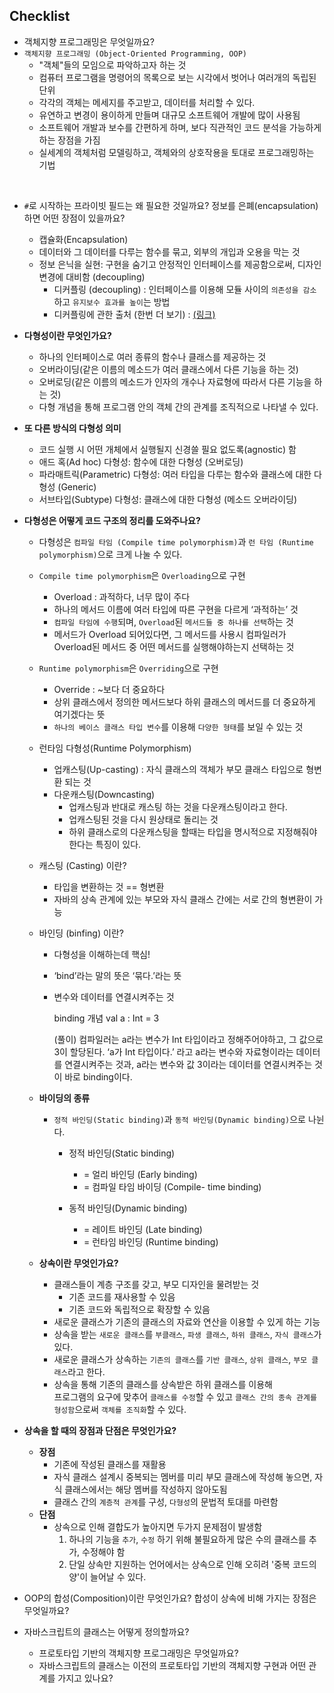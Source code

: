 

## Checklist
* 객체지향 프로그래밍은 무엇일까요?
* `객체지향 프로그래밍 (Object-Oriented Programming, OOP)`
  * "객체"들의 모임으로 파악하고자 하는 것
  * 컴퓨터 프로그램을 명령어의 목록으로 보는 시각에서 벗어나 여러개의 독립된 단위
  * 각각의 객체는 메세지를 주고받고, 데이터를 처리할 수 있다.
  * 유연하고 변경이 용이하게 만들며 대규모 소프트웨어 개발에 많이 사용됨
  * 소프트웨어 개발과 보수를 간편하게 하며, 보다 직관적인 코드 분석을 가능하게 하는 장점을 가짐
  * 실세계의 객체처럼 모델링하고, 객체와의 상호작용을 토대로 프로그래밍하는 기법

<br>

* `#`로 시작하는 프라이빗 필드는 왜 필요한 것일까요? 정보를 은폐(encapsulation)하면 어떤 장점이 있을까요?
  * 캡슐화(Encapsulation)
  * 데이터와 그 데이터를 다루는 함수를 묶고, 외부의 개입과 오용을 막는 것
  * 정보 은닉을 실현: 구현을 숨기고 안정적인 인터페이스를 제공함으로써, 디자인 변경에 대비함 (decoupling)
    * 디커플링 (decoupling) : 인터페이스를 이용해 모듈 사이의 `의존성을 감소`하고 `유지보수 효과를 높이`는 방법
    * 디커플링에 관한 출처 (한번 더 보기) : [(링크)](https://xianeml.tistory.com/34)
    

* <b>다형성이란 무엇인가요?</b>
  * 하나의 인터페이스로 여러 종류의 함수나 클래스를 제공하는 것
  * 오버라이딩(같은 이름의 메소드가 여러 클래스에서 다른 기능을 하는 것)
  * 오버로딩(같은 이름의 메소드가 인자의 개수나 자료형에 따라서 다른 기능을 하는 것)
  * 다형 개념을 통해 프로그램 안의 객체 간의 관계를 조직적으로 나타낼 수 있다.
  

* <b> 또 다른 방식의 다형성 의미 </b>
  
  * 코드 실행 시 어떤 개체에서 실행될지 신경쓸 필요 없도록(agnostic) 함
  * 애드 혹(Ad hoc) 다형성: 함수에 대한 다형성 (오버로딩)
  * 파라매트릭(Parametric) 다형성: 여러 타입을 다루는 함수와 클래스에 대한 다형성 (Generic)
  * 서브타입(Subtype) 다형성: 클래스에 대한 다형성 (메소드 오버라이딩)
  

* <b>다형성은 어떻게 코드 구조의 정리를 도와주나요?</b>
  * 다형성은 `컴파일 타임 (Compile time polymorphism)`과 `런 타임 (Runtime polymorphism)`으로 크게 나눌 수 있다.
  * `Compile time polymorphism`은 `Overloading`으로 구현
    * Overload : 과적하다, 너무 많이 주다
    * 하나의 메서드 이름에 여러 타입에 따른 구현을 다르게 ‘과적하는’ 것
    * `컴파일 타임에 수행`되며, `Overload`된 `메서드들 중 하나를 선택`하는 것
    * 메서드가 Overload 되어있다면, 그 메서드를 사용시 컴파일러가 Overload된 메서드 중 어떤 메서드를 실행해야하는지 선택하는 것
  * `Runtime polymorphism`은 `Overriding`으로 구현
    * Override : ~보다 더 중요하다
    * 상위 클래스에서 정의한 메서드보다 하위 클래스의 메서드를 더 중요하게 여기겠다는 뜻
    * `하나의 베이스 클래스 타입 변수`를 이용해 `다양한 형태`를 보일 수 있는 것
    

  * 런타임 다형성(Runtime Polymorphism) 
    * 업캐스팅(Up-casting) : 자식 클래스의 객체가 부모 클래스 타입으로 형변환 되는 것
    * 다운캐스팅(Downcasting)
      * 업캐스팅과 반대로 캐스팅 하는 것을 다운캐스팅이라고 한다.
      * 업캐스팅된 것을 다시 원상태로 돌리는 것
      * 하위 클래스로의 다운캐스팅을 할때는 타입을 명시적으로 지정해줘야한다는 특징이 있다.
      

  * 캐스팅 (Casting) 이란?
    * 타입을 변환하는 것 == 형변환
    * 자바의 상속 관계에 있는 부모와 자식 클래스 간에는 서로 간의 형변환이 가능
    

  * 바인딩 (binfing) 이란?
    * 다형성을 이해하는데 핵심!
    * ‘bind’라는 말의 뜻은 ‘묶다.’라는 뜻
    * 변수와 데이터를 연결시켜주는 것
    
  
      binding 개념
      val a : Int = 3
      
      (풀이) 컴파일러는 a라는 변수가 Int 타입이라고 정해주어야하고, 그 값으로 3이 할당된다.
      ‘a가 Int 타입이다.’ 라고 a라는 변수와 자료형이라는 데이터를 연결시켜주는 것과,
      a라는 변수와 값 3이라는 데이터를 연결시켜주는 것이 바로 binding이다.

  * <b>바이딩의 종류</b>
    * `정적 바인딩(Static binding)`과 `동적 바인딩(Dynamic binding)`으로 나뉜다.
      * 정적 바인딩(Static binding)
        * = 얼리 바인딩 (Early binding)
        * = 컴파일 타임 바이딩 (Compile- time binding)
          
      * 동적 바인딩(Dynamic binding)
        * = 레이트 바인딩 (Late binding)
        * = 런타임 바인딩 (Runtime binding)
  


  * <b>상속이란 무엇인가요?</b>
    * 클래스들이 계층 구조를 갖고, 부모 디자인을 물려받는 것
      * 기존 코드를 재사용할 수 있음
      * 기존 코드와 독립적으로 확장할 수 있음
    * 새로운 클래스가 기존의 클래스의 자료와 연산을 이용할 수 있게 하는 기능
    * 상속을 받는 `새로운 클래스`를 `부클래스`, `파생 클래스`, `하위 클래스`, `자식 클래스`가 있다.
    * 새로운 클래스가 상속하는 `기존의 클래스`를 `기반 클래스`, `상위 클래스`, `부모 클래스`라고 한다.
    * 상속을 통해 기존의 클래스를 상속받은 하위 클래스를 이용해 <br>
     프로그램의 요구에 맞추어 `클래스를 수정`할 수 있고 `클래스 간의 종속 관계를 형성함`으로써 `객체를 조직화`할 수 있다.
  

* <b>상속을 할 때의 장점과 단점은 무엇인가요?</b>
  * <b>장점</b>
    * 기존에 작성된 클래스를 재활용
    * 자식 클래스 설계시 중복되는 멤버를 미리 부모 클래스에 작성해 놓으면, 자식 클래스에서는 해당 멤버를 작성하지 않아도됨
    * 클래스 간의 `계층적 관계`를 구성, `다형성`의 문법적 토대를 마련함
  * <b>단점</b>
    * 상속으로 인해 결합도가 높아지면 두가지 문제점이 발생함
      1. 하나의 기능을 `추가`, `수정` 하기 위해 불필요하게 많은 수의 클래스를 추가, 수정해야 함
      2. 단일 상속만 지원하는 언어에서는 상속으로 인해 오히려 '중복 코드의 양'이 늘어날 수 있다.


* OOP의 합성(Composition)이란 무엇인가요? 합성이 상속에 비해 가지는 장점은 무엇일까요?
* 자바스크립트의 클래스는 어떻게 정의할까요?
    * 프로토타입 기반의 객체지향 프로그래밍은 무엇일까요?
    * 자바스크립트의 클래스는 이전의 프로토타입 기반의 객체지향 구현과 어떤 관계를 가지고 있나요?
